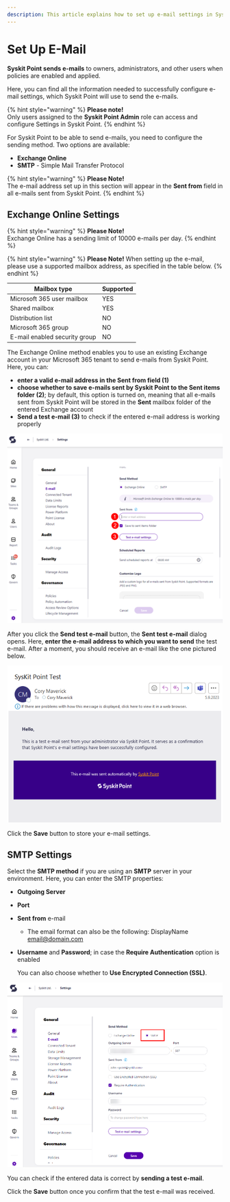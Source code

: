 ```yaml
---
description: This article explains how to set up e-mail settings in Syskit Point.
---
```


# Set Up E-Mail

**Syskit Point sends e-mails** to owners, administrators, and other users when policies are enabled and applied.

Here, you can find all the information needed to successfully configure e-mail settings, which Syskit Point will use to send the e-mails.

{% hint style="warning" %}
**Please note!**\
Only users assigned to the **Syskit Point Admin** role can access and configure Settings in Syskit Point.
{% endhint %}

For Syskit Point to be able to send e-mails, you need to configure the sending method. Two options are available:

* **Exchange Online**
* **SMTP** - Simple Mail Transfer Protocol

{% hint style="warning" %}
**Please Note!**\
The e-mail address set up in this section will appear in the **Sent from** field in all e-mails sent from Syskit Point.
{% endhint %}

## Exchange Online Settings

{% hint style="warning" %}
**Please Note!**\
Exchange Online has a sending limit of 10000 e-mails per day.
{% endhint %}

{% hint style="warning" %}
**Please Note!** When setting up the e-mail, please use a supported mailbox address, as specified in the table below.
{% endhint %}

| Mailbox type                  | Supported |
| ----------------------------- | --------- |
| Microsoft 365 user mailbox    | YES       |
| Shared mailbox                | YES       |
| Distribution list             | NO        |
| Microsoft 365 group           | NO        |
| E-mail enabled security group | NO        |

The Exchange Online method enables you to use an existing Exchange account in your Microsoft 365 tenant to send e-mails from Syskit Point. Here, you can:

* **enter a valid e-mail address in the Sent from field (1)**
* **choose whether to save e-mails sent by Syskit Point to the Sent items folder (2)**; by default, this option is turned on, meaning that all e-mails sent from Syskit Point will be stored in the **Sent** mailbox folder of the entered Exchange account
* **Send a test e-mail (3)** to check if the entered e-mail address is working properly

![Exchange Online e-mail Settings screen](../../../../.gitbook/assets/enable-permissions-review-exchange-online-settings.png)

After you click the **Send test e-mail** button, the **Sent test e-mail** dialog opens. Here, **enter the e-mail address to which you want to send** the test e-mail. After a moment, you should receive an e-mail like the one pictured below.

![Test e-mail](../../../../.gitbook/assets/set-up-email-test-email.png)

Click the **Save** button to store your e-mail settings.

## SMTP Settings

Select the **SMTP method** if you are using an **SMTP** server in your environment. Here, you can enter the SMTP properties:

* **Outgoing Server**
* **Port**
* **Sent from** e-mail
   * The email format can also be the following: DisplayName <email@domain.com>
*   **Username** and **Password**; in case the **Require Authentication** option is enabled

    You can also choose whether to **Use Encrypted Connection (SSL)**.

![SMTP e-mail Settings screen](../../../../.gitbook/assets/enable-permissions-review-smtp-settings.png)

You can check if the entered data is correct by **sending a test e-mail**.

Click the **Save** button once you confirm that the test e-mail was received.
